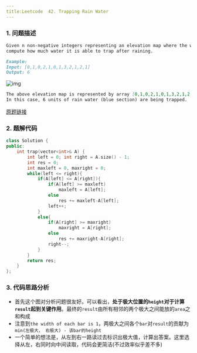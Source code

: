 ```yaml
---
title:Leetcode  42. Trapping Rain Water
---
```


### 1. 问题描述

```markdown
Given n non-negative integers representing an elevation map where the width of each bar is 1,
compute how much water it is able to trap after raining.
```

```markdown
Example:
Input: [0,1,0,2,1,0,1,3,2,1,2,1]
Output: 6
```

![img](https://assets.leetcode.com/uploads/2018/10/22/rainwatertrap.png)

 ```markdown
The above elevation map is represented by array [0,1,0,2,1,0,1,3,2,1,2,1]. 
In this case, 6 units of rain water (blue section) are being trapped. 
 ```

[原题链接](https://leetcode.com/problems/trapping-rain-water/)



### 2. 题解代码

```c++
class Solution {
public:
    int trap(vector<int>& A) {
        int left = 0; int right = A.size() - 1;
        int res = 0;
        int maxleft = 0, maxright = 0;
        while(left <= right){
            if(A[left] <= A[right]){
                if(A[left] >= maxleft) 
                    maxleft = A[left];
                else 
                    res += maxleft-A[left];
                left++;
            }
            else{
                if(A[right] >= maxright) 
                    maxright = A[right];
                else 
                    res += maxright-A[right];
                right--;
            }
        }
        return res;
    }
};
```



### 3. 代码思路分析

* 首先这个图对分析问题很友好。可以看出，**处于极大位置的`height`对于计算`result`起到关键作用**。最终的`result`由所有相邻的两个极大之间能放的`area`之和构成
* 注意到`the width of each bar is 1`，两极大之间各个`bar`对`result`的贡献为`min(左极大， 右极大) - 该bar的height`
* 一个简单的想法是，从左到右一路读过去标识出极大值，计算出答案。这里选择从左，右同时向中间读取，代码会更简洁(不过效率似乎差不多)
